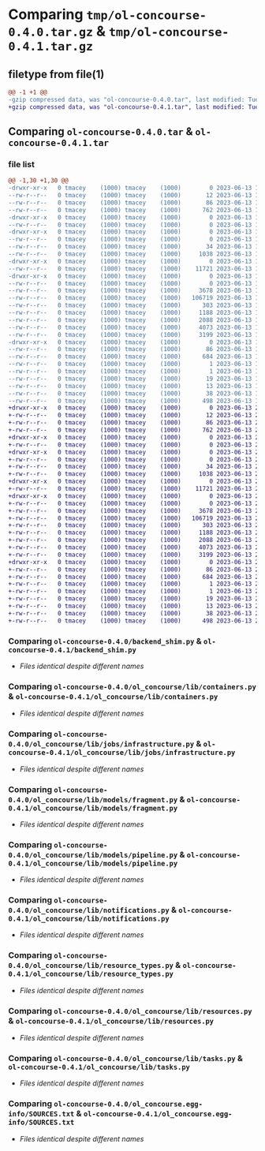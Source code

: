 # Comparing `tmp/ol-concourse-0.4.0.tar.gz` & `tmp/ol-concourse-0.4.1.tar.gz`

## filetype from file(1)

```diff
@@ -1 +1 @@
-gzip compressed data, was "ol-concourse-0.4.0.tar", last modified: Tue Jun 13 19:50:37 2023, max compression
+gzip compressed data, was "ol-concourse-0.4.1.tar", last modified: Tue Jun 13 20:00:40 2023, max compression
```

## Comparing `ol-concourse-0.4.0.tar` & `ol-concourse-0.4.1.tar`

### file list

```diff
@@ -1,30 +1,30 @@
-drwxr-xr-x   0 tmacey    (1000) tmacey    (1000)        0 2023-06-13 19:50:37.746936 ol-concourse-0.4.0/
--rw-r--r--   0 tmacey    (1000) tmacey    (1000)       12 2023-06-13 19:50:37.000000 ol-concourse-0.4.0/MANIFEST.in
--rw-r--r--   0 tmacey    (1000) tmacey    (1000)       86 2023-06-13 19:50:37.746936 ol-concourse-0.4.0/PKG-INFO
--rw-r--r--   0 tmacey    (1000) tmacey    (1000)      762 2023-06-13 19:50:37.000000 ol-concourse-0.4.0/backend_shim.py
-drwxr-xr-x   0 tmacey    (1000) tmacey    (1000)        0 2023-06-13 19:50:37.743602 ol-concourse-0.4.0/ol_concourse/
--rw-r--r--   0 tmacey    (1000) tmacey    (1000)        0 2023-06-13 19:50:37.000000 ol-concourse-0.4.0/ol_concourse/__init__.py
-drwxr-xr-x   0 tmacey    (1000) tmacey    (1000)        0 2023-06-13 19:50:37.746936 ol-concourse-0.4.0/ol_concourse/lib/
--rw-r--r--   0 tmacey    (1000) tmacey    (1000)        0 2023-06-13 19:50:37.000000 ol-concourse-0.4.0/ol_concourse/lib/__init__.py
--rw-r--r--   0 tmacey    (1000) tmacey    (1000)       34 2023-06-13 19:50:37.000000 ol-concourse-0.4.0/ol_concourse/lib/constants.py
--rw-r--r--   0 tmacey    (1000) tmacey    (1000)     1038 2023-06-13 19:50:37.000000 ol-concourse-0.4.0/ol_concourse/lib/containers.py
-drwxr-xr-x   0 tmacey    (1000) tmacey    (1000)        0 2023-06-13 19:50:37.746936 ol-concourse-0.4.0/ol_concourse/lib/jobs/
--rw-r--r--   0 tmacey    (1000) tmacey    (1000)    11721 2023-06-13 19:50:37.000000 ol-concourse-0.4.0/ol_concourse/lib/jobs/infrastructure.py
-drwxr-xr-x   0 tmacey    (1000) tmacey    (1000)        0 2023-06-13 19:50:37.746936 ol-concourse-0.4.0/ol_concourse/lib/models/
--rw-r--r--   0 tmacey    (1000) tmacey    (1000)        0 2023-06-13 19:50:37.000000 ol-concourse-0.4.0/ol_concourse/lib/models/__init__.py
--rw-r--r--   0 tmacey    (1000) tmacey    (1000)     3678 2023-06-13 19:50:37.000000 ol-concourse-0.4.0/ol_concourse/lib/models/fragment.py
--rw-r--r--   0 tmacey    (1000) tmacey    (1000)   106719 2023-06-13 19:50:37.000000 ol-concourse-0.4.0/ol_concourse/lib/models/pipeline.py
--rw-r--r--   0 tmacey    (1000) tmacey    (1000)      303 2023-06-13 19:50:37.000000 ol-concourse-0.4.0/ol_concourse/lib/models/resource.py
--rw-r--r--   0 tmacey    (1000) tmacey    (1000)     1188 2023-06-13 19:50:37.000000 ol-concourse-0.4.0/ol_concourse/lib/notifications.py
--rw-r--r--   0 tmacey    (1000) tmacey    (1000)     2088 2023-06-13 19:50:37.000000 ol-concourse-0.4.0/ol_concourse/lib/resource_types.py
--rw-r--r--   0 tmacey    (1000) tmacey    (1000)     4073 2023-06-13 19:50:37.000000 ol-concourse-0.4.0/ol_concourse/lib/resources.py
--rw-r--r--   0 tmacey    (1000) tmacey    (1000)     3199 2023-06-13 19:50:37.000000 ol-concourse-0.4.0/ol_concourse/lib/tasks.py
-drwxr-xr-x   0 tmacey    (1000) tmacey    (1000)        0 2023-06-13 19:50:37.743602 ol-concourse-0.4.0/ol_concourse.egg-info/
--rw-r--r--   0 tmacey    (1000) tmacey    (1000)       86 2023-06-13 19:50:37.000000 ol-concourse-0.4.0/ol_concourse.egg-info/PKG-INFO
--rw-r--r--   0 tmacey    (1000) tmacey    (1000)      684 2023-06-13 19:50:37.000000 ol-concourse-0.4.0/ol_concourse.egg-info/SOURCES.txt
--rw-r--r--   0 tmacey    (1000) tmacey    (1000)        1 2023-06-13 19:50:37.000000 ol-concourse-0.4.0/ol_concourse.egg-info/dependency_links.txt
--rw-r--r--   0 tmacey    (1000) tmacey    (1000)        1 2023-06-13 19:50:37.000000 ol-concourse-0.4.0/ol_concourse.egg-info/namespace_packages.txt
--rw-r--r--   0 tmacey    (1000) tmacey    (1000)       19 2023-06-13 19:50:37.000000 ol-concourse-0.4.0/ol_concourse.egg-info/requires.txt
--rw-r--r--   0 tmacey    (1000) tmacey    (1000)       13 2023-06-13 19:50:37.000000 ol-concourse-0.4.0/ol_concourse.egg-info/top_level.txt
--rw-r--r--   0 tmacey    (1000) tmacey    (1000)       38 2023-06-13 19:50:37.746936 ol-concourse-0.4.0/setup.cfg
--rw-r--r--   0 tmacey    (1000) tmacey    (1000)      498 2023-06-13 19:50:37.000000 ol-concourse-0.4.0/setup.py
+drwxr-xr-x   0 tmacey    (1000) tmacey    (1000)        0 2023-06-13 20:00:40.233833 ol-concourse-0.4.1/
+-rw-r--r--   0 tmacey    (1000) tmacey    (1000)       12 2023-06-13 20:00:39.000000 ol-concourse-0.4.1/MANIFEST.in
+-rw-r--r--   0 tmacey    (1000) tmacey    (1000)       86 2023-06-13 20:00:40.233833 ol-concourse-0.4.1/PKG-INFO
+-rw-r--r--   0 tmacey    (1000) tmacey    (1000)      762 2023-06-13 20:00:39.000000 ol-concourse-0.4.1/backend_shim.py
+drwxr-xr-x   0 tmacey    (1000) tmacey    (1000)        0 2023-06-13 20:00:40.233833 ol-concourse-0.4.1/ol_concourse/
+-rw-r--r--   0 tmacey    (1000) tmacey    (1000)        0 2023-06-13 20:00:39.000000 ol-concourse-0.4.1/ol_concourse/__init__.py
+drwxr-xr-x   0 tmacey    (1000) tmacey    (1000)        0 2023-06-13 20:00:40.233833 ol-concourse-0.4.1/ol_concourse/lib/
+-rw-r--r--   0 tmacey    (1000) tmacey    (1000)        0 2023-06-13 20:00:39.000000 ol-concourse-0.4.1/ol_concourse/lib/__init__.py
+-rw-r--r--   0 tmacey    (1000) tmacey    (1000)       34 2023-06-13 20:00:39.000000 ol-concourse-0.4.1/ol_concourse/lib/constants.py
+-rw-r--r--   0 tmacey    (1000) tmacey    (1000)     1038 2023-06-13 20:00:39.000000 ol-concourse-0.4.1/ol_concourse/lib/containers.py
+drwxr-xr-x   0 tmacey    (1000) tmacey    (1000)        0 2023-06-13 20:00:40.233833 ol-concourse-0.4.1/ol_concourse/lib/jobs/
+-rw-r--r--   0 tmacey    (1000) tmacey    (1000)    11721 2023-06-13 20:00:39.000000 ol-concourse-0.4.1/ol_concourse/lib/jobs/infrastructure.py
+drwxr-xr-x   0 tmacey    (1000) tmacey    (1000)        0 2023-06-13 20:00:40.233833 ol-concourse-0.4.1/ol_concourse/lib/models/
+-rw-r--r--   0 tmacey    (1000) tmacey    (1000)        0 2023-06-13 20:00:39.000000 ol-concourse-0.4.1/ol_concourse/lib/models/__init__.py
+-rw-r--r--   0 tmacey    (1000) tmacey    (1000)     3678 2023-06-13 20:00:39.000000 ol-concourse-0.4.1/ol_concourse/lib/models/fragment.py
+-rw-r--r--   0 tmacey    (1000) tmacey    (1000)   106719 2023-06-13 20:00:39.000000 ol-concourse-0.4.1/ol_concourse/lib/models/pipeline.py
+-rw-r--r--   0 tmacey    (1000) tmacey    (1000)      303 2023-06-13 20:00:39.000000 ol-concourse-0.4.1/ol_concourse/lib/models/resource.py
+-rw-r--r--   0 tmacey    (1000) tmacey    (1000)     1188 2023-06-13 20:00:39.000000 ol-concourse-0.4.1/ol_concourse/lib/notifications.py
+-rw-r--r--   0 tmacey    (1000) tmacey    (1000)     2088 2023-06-13 20:00:39.000000 ol-concourse-0.4.1/ol_concourse/lib/resource_types.py
+-rw-r--r--   0 tmacey    (1000) tmacey    (1000)     4073 2023-06-13 20:00:39.000000 ol-concourse-0.4.1/ol_concourse/lib/resources.py
+-rw-r--r--   0 tmacey    (1000) tmacey    (1000)     3199 2023-06-13 20:00:39.000000 ol-concourse-0.4.1/ol_concourse/lib/tasks.py
+drwxr-xr-x   0 tmacey    (1000) tmacey    (1000)        0 2023-06-13 20:00:40.233833 ol-concourse-0.4.1/ol_concourse.egg-info/
+-rw-r--r--   0 tmacey    (1000) tmacey    (1000)       86 2023-06-13 20:00:40.000000 ol-concourse-0.4.1/ol_concourse.egg-info/PKG-INFO
+-rw-r--r--   0 tmacey    (1000) tmacey    (1000)      684 2023-06-13 20:00:40.000000 ol-concourse-0.4.1/ol_concourse.egg-info/SOURCES.txt
+-rw-r--r--   0 tmacey    (1000) tmacey    (1000)        1 2023-06-13 20:00:40.000000 ol-concourse-0.4.1/ol_concourse.egg-info/dependency_links.txt
+-rw-r--r--   0 tmacey    (1000) tmacey    (1000)        1 2023-06-13 20:00:40.000000 ol-concourse-0.4.1/ol_concourse.egg-info/namespace_packages.txt
+-rw-r--r--   0 tmacey    (1000) tmacey    (1000)       19 2023-06-13 20:00:40.000000 ol-concourse-0.4.1/ol_concourse.egg-info/requires.txt
+-rw-r--r--   0 tmacey    (1000) tmacey    (1000)       13 2023-06-13 20:00:40.000000 ol-concourse-0.4.1/ol_concourse.egg-info/top_level.txt
+-rw-r--r--   0 tmacey    (1000) tmacey    (1000)       38 2023-06-13 20:00:40.233833 ol-concourse-0.4.1/setup.cfg
+-rw-r--r--   0 tmacey    (1000) tmacey    (1000)      498 2023-06-13 20:00:39.000000 ol-concourse-0.4.1/setup.py
```

### Comparing `ol-concourse-0.4.0/backend_shim.py` & `ol-concourse-0.4.1/backend_shim.py`

 * *Files identical despite different names*

### Comparing `ol-concourse-0.4.0/ol_concourse/lib/containers.py` & `ol-concourse-0.4.1/ol_concourse/lib/containers.py`

 * *Files identical despite different names*

### Comparing `ol-concourse-0.4.0/ol_concourse/lib/jobs/infrastructure.py` & `ol-concourse-0.4.1/ol_concourse/lib/jobs/infrastructure.py`

 * *Files identical despite different names*

### Comparing `ol-concourse-0.4.0/ol_concourse/lib/models/fragment.py` & `ol-concourse-0.4.1/ol_concourse/lib/models/fragment.py`

 * *Files identical despite different names*

### Comparing `ol-concourse-0.4.0/ol_concourse/lib/models/pipeline.py` & `ol-concourse-0.4.1/ol_concourse/lib/models/pipeline.py`

 * *Files identical despite different names*

### Comparing `ol-concourse-0.4.0/ol_concourse/lib/notifications.py` & `ol-concourse-0.4.1/ol_concourse/lib/notifications.py`

 * *Files identical despite different names*

### Comparing `ol-concourse-0.4.0/ol_concourse/lib/resource_types.py` & `ol-concourse-0.4.1/ol_concourse/lib/resource_types.py`

 * *Files identical despite different names*

### Comparing `ol-concourse-0.4.0/ol_concourse/lib/resources.py` & `ol-concourse-0.4.1/ol_concourse/lib/resources.py`

 * *Files identical despite different names*

### Comparing `ol-concourse-0.4.0/ol_concourse/lib/tasks.py` & `ol-concourse-0.4.1/ol_concourse/lib/tasks.py`

 * *Files identical despite different names*

### Comparing `ol-concourse-0.4.0/ol_concourse.egg-info/SOURCES.txt` & `ol-concourse-0.4.1/ol_concourse.egg-info/SOURCES.txt`

 * *Files identical despite different names*


